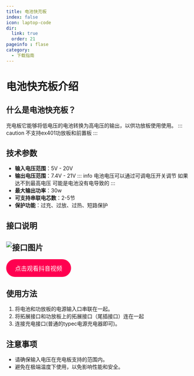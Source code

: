 ```yaml
---
title: 电池快充板
index: false
icon: laptop-code
dir:
  link: true
  order: 21
pageinfo : flase
category:
  - 下载指南
---
```

# 电池快充板介绍

## 什么是电池快充板？
充电板它能够将低电压的电池转换为高电压的输出，以供功放板使用使用。
::: caution
不支持ex401功放板和前置板
:::
## 技术参数

- **输入电压范围**：5V - 20V
- **输出电压范围**：7.4V - 21V
::: info
电池电压可以通过可调电压开关调节 如果达不到最高电压 可能是电池没有电导致的
:::
- **最大输出功率**：30w
- **可支持串联电芯数**：2-5节
- **保护功能**：过充、过放、过热、短路保护
## 接口说明
![接口图片](https://likeyou156156.online:9000/lky/lky/charge/chargerp.jpg )
---
<a href="https://www.douyin.com/video/7444854451191500069" target="_blank" style="display: inline-block; padding: 12px 24px; font-size: 16px; color: #fff; background-color: #ff0050; border-radius: 30px; text-decoration: none;">
  点击观看抖音视频
</a>

## 使用方法

1. 将电池和功放板的电源输入口串联在一起。
2. 将拓展接口和功放板上的拓展接口（尾插接口）连在一起
3. 连接充电接口(普通的typec电源充电器即可)。

## 注意事项

- 请确保输入电压在充电板支持的范围内。
- 避免在极端温度下使用，以免影响性能和安全。

